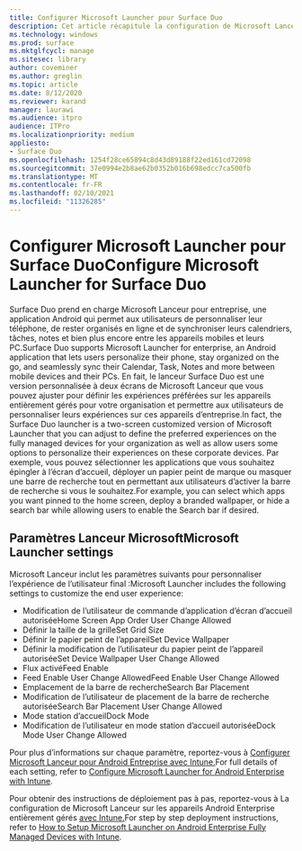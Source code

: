 ```yaml
---
title: Configurer Microsoft Launcher pour Surface Duo
description: Cet article récapitule la configuration de Microsoft Lanceur pour les appareils gérés dans les environnements commerciaux.
ms.technology: windows
ms.prod: surface
ms.mktglfcycl: manage
ms.sitesec: library
author: coveminer
ms.author: greglin
ms.topic: article
ms.date: 8/12/2020
ms.reviewer: karand
manager: laurawi
ms.audience: itpro
audience: ITPro
ms.localizationpriority: medium
appliesto:
- Surface Duo
ms.openlocfilehash: 1254f28ce65894c8d43d89188f22ed161cd72098
ms.sourcegitcommit: 37e0994e2b8ae62b0352b016b698edcc7ca500fb
ms.translationtype: MT
ms.contentlocale: fr-FR
ms.lasthandoff: 02/10/2021
ms.locfileid: "11326285"
---
```

# <span data-ttu-id="4b3fe-103">Configurer Microsoft Launcher pour Surface Duo</span><span class="sxs-lookup"><span data-stu-id="4b3fe-103">Configure Microsoft Launcher for Surface Duo</span></span>

<span data-ttu-id="4b3fe-104">Surface Duo prend en charge Microsoft Lanceur pour entreprise, une application Android qui permet aux utilisateurs de personnaliser leur téléphone, de rester organisés en ligne et de synchroniser leurs calendriers, tâches, notes et bien plus encore entre les appareils mobiles et leurs PC.</span><span class="sxs-lookup"><span data-stu-id="4b3fe-104">Surface Duo supports Microsoft Launcher for enterprise, an Android application that lets users personalize their phone, stay organized on the go, and seamlessly sync their Calendar, Task, Notes and more between mobile devices and their PCs.</span></span> <span data-ttu-id="4b3fe-105">En fait, le lanceur Surface Duo est une version personnalisée à deux écrans de Microsoft Lanceur que vous pouvez ajuster pour définir les expériences préférées sur les appareils entièrement gérés pour votre organisation et permettre aux utilisateurs de personnaliser leurs expériences sur ces appareils d’entreprise.</span><span class="sxs-lookup"><span data-stu-id="4b3fe-105">In fact, the Surface Duo launcher is a two-screen customized version of  Microsoft Launcher that you can adjust to define the preferred experiences on the fully managed devices for your organization as well as allow users some options to personalize their experiences on these corporate devices.</span></span> <span data-ttu-id="4b3fe-106">Par exemple, vous pouvez sélectionner les applications que vous souhaitez épingler à l’écran d’accueil, déployer un papier peint de marque ou masquer une barre de recherche tout en permettant aux utilisateurs d’activer la barre de recherche si vous le souhaitez.</span><span class="sxs-lookup"><span data-stu-id="4b3fe-106">For example, you can select which apps you want pinned to the home screen, deploy a branded wallpaper, or hide a search bar while allowing users to enable the Search bar if desired.</span></span>

## <span data-ttu-id="4b3fe-107">Paramètres Lanceur Microsoft</span><span class="sxs-lookup"><span data-stu-id="4b3fe-107">Microsoft Launcher settings</span></span>

<span data-ttu-id="4b3fe-108">Microsoft Lanceur inclut les paramètres suivants pour personnaliser l’expérience de l’utilisateur final :</span><span class="sxs-lookup"><span data-stu-id="4b3fe-108">Microsoft Launcher includes the following settings to customize the end user experience:</span></span>


- <span data-ttu-id="4b3fe-109">Modification de l’utilisateur de commande d’application d’écran d’accueil autorisée</span><span class="sxs-lookup"><span data-stu-id="4b3fe-109">Home Screen App Order User Change Allowed</span></span>
- <span data-ttu-id="4b3fe-110">Définir la taille de la grille</span><span class="sxs-lookup"><span data-stu-id="4b3fe-110">Set Grid Size</span></span>
- <span data-ttu-id="4b3fe-111">Définir le papier peint de l’appareil</span><span class="sxs-lookup"><span data-stu-id="4b3fe-111">Set Device Wallpaper</span></span>
- <span data-ttu-id="4b3fe-112">Définir la modification de l’utilisateur du papier peint de l’appareil autorisée</span><span class="sxs-lookup"><span data-stu-id="4b3fe-112">Set Device Wallpaper User Change Allowed</span></span>
- <span data-ttu-id="4b3fe-113">Flux activé</span><span class="sxs-lookup"><span data-stu-id="4b3fe-113">Feed Enable</span></span>
- <span data-ttu-id="4b3fe-114">Feed Enable User Change Allowed</span><span class="sxs-lookup"><span data-stu-id="4b3fe-114">Feed Enable User Change Allowed</span></span>
- <span data-ttu-id="4b3fe-115">Emplacement de la barre de recherche</span><span class="sxs-lookup"><span data-stu-id="4b3fe-115">Search Bar Placement</span></span>
- <span data-ttu-id="4b3fe-116">Modification de l’utilisateur de placement de la barre de recherche autorisée</span><span class="sxs-lookup"><span data-stu-id="4b3fe-116">Search Bar Placement User Change Allowed</span></span>
- <span data-ttu-id="4b3fe-117">Mode station d’accueil</span><span class="sxs-lookup"><span data-stu-id="4b3fe-117">Dock Mode</span></span>
- <span data-ttu-id="4b3fe-118">Modification de l’utilisateur en mode station d’accueil autorisée</span><span class="sxs-lookup"><span data-stu-id="4b3fe-118">Dock Mode User Change Allowed</span></span>

<span data-ttu-id="4b3fe-119">Pour plus d’informations sur chaque paramètre, reportez-vous à [Configurer Microsoft Lanceur pour Android Entreprise avec Intune.](https://docs.microsoft.com/mem/intune/apps/configure-microsoft-launcher)</span><span class="sxs-lookup"><span data-stu-id="4b3fe-119">For full details of each setting, refer to [Configure Microsoft Launcher for Android Enterprise with Intune](https://docs.microsoft.com/mem/intune/apps/configure-microsoft-launcher).</span></span>

<span data-ttu-id="4b3fe-120">Pour obtenir des instructions de déploiement pas à pas, reportez-vous à La configuration de Microsoft Lanceur sur les appareils Android Enterprise entièrement gérés [avec Intune.](https://techcommunity.microsoft.com/t5/intune-customer-success/how-to-setup-microsoft-launcher-on-android-enterprise-fully/ba-p/1482134)</span><span class="sxs-lookup"><span data-stu-id="4b3fe-120">For step by step deployment instructions, refer to [How to Setup Microsoft Launcher on Android Enterprise Fully Managed Devices with Intune](https://techcommunity.microsoft.com/t5/intune-customer-success/how-to-setup-microsoft-launcher-on-android-enterprise-fully/ba-p/1482134).</span></span>
